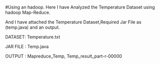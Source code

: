 #Using an hadoop.
 Here I have Analyzed the Temperature Dataset using hadoop Map-Reduce.
 
 And I have attached the Temperature Dataset,Required Jar File as (temp.java) and an output.

DATASET:
 Temperature.txt

JAR FILE :
 Temp.java
 
OUTPUT :
 Mapreduce_Temp,
 Temp_result_part-r-00000
